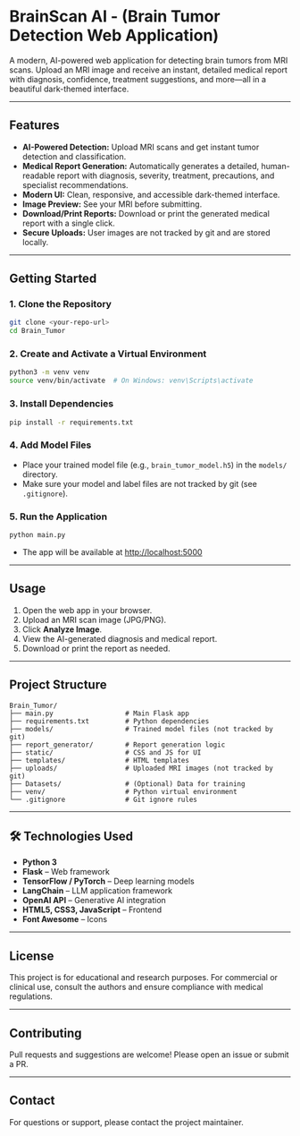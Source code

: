 # BrainScan AI - (Brain Tumor Detection Web Application)

A modern, AI-powered web application for detecting brain tumors from MRI scans. Upload an MRI image and receive an instant, detailed medical report with diagnosis, confidence, treatment suggestions, and more—all in a beautiful dark-themed interface.

---

## Features
- **AI-Powered Detection:** Upload MRI scans and get instant tumor detection and classification.
- **Medical Report Generation:** Automatically generates a detailed, human-readable report with diagnosis, severity, treatment, precautions, and specialist recommendations.
- **Modern UI:** Clean, responsive, and accessible dark-themed interface.
- **Image Preview:** See your MRI before submitting.
- **Download/Print Reports:** Download or print the generated medical report with a single click.
- **Secure Uploads:** User images are not tracked by git and are stored locally.

---

## Getting Started

### 1. Clone the Repository
```bash
git clone <your-repo-url>
cd Brain_Tumor
```

### 2. Create and Activate a Virtual Environment
```bash
python3 -m venv venv
source venv/bin/activate  # On Windows: venv\Scripts\activate
```

### 3. Install Dependencies
```bash
pip install -r requirements.txt
```

### 4. Add Model Files
- Place your trained model file (e.g., `brain_tumor_model.h5`) in the `models/` directory.
- Make sure your model and label files are not tracked by git (see `.gitignore`).

### 5. Run the Application
```bash
python main.py
```
- The app will be available at [http://localhost:5000](http://localhost:5000)

---

## Usage
1. Open the web app in your browser.
2. Upload an MRI scan image (JPG/PNG).
3. Click **Analyze Image**.
4. View the AI-generated diagnosis and medical report.
5. Download or print the report as needed.

---

## Project Structure
```
Brain_Tumor/
├── main.py                  # Main Flask app
├── requirements.txt         # Python dependencies
├── models/                  # Trained model files (not tracked by git)
├── report_generator/        # Report generation logic
├── static/                  # CSS and JS for UI
├── templates/               # HTML templates
├── uploads/                 # Uploaded MRI images (not tracked by git)
├── Datasets/                # (Optional) Data for training
├── venv/                    # Python virtual environment
└── .gitignore               # Git ignore rules
```

---

## 🛠️ Technologies Used

- **Python 3**
- **Flask** – Web framework
- **TensorFlow / PyTorch** – Deep learning models
- **LangChain** – LLM application framework
- **OpenAI API** – Generative AI integration
- **HTML5, CSS3, JavaScript** – Frontend
- **Font Awesome** – Icons


---

## License
This project is for educational and research purposes. For commercial or clinical use, consult the authors and ensure compliance with medical regulations.

---

## Contributing
Pull requests and suggestions are welcome! Please open an issue or submit a PR.

---

## Contact
For questions or support, please contact the project maintainer.
